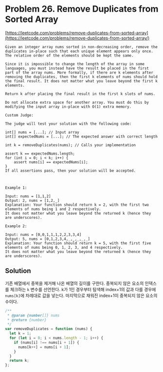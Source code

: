 # Problem 26. Remove Duplicates from Sorted Array

[https://leetcode.com/problems/remove-duplicates-from-sorted-array](https://leetcode.com/problems/remove-duplicates-from-sorted-array/)

```
Given an integer array nums sorted in non-decreasing order, remove the duplicates in-place such that each unique element appears only once. The relative order of the elements should be kept the same.

Since it is impossible to change the length of the array in some languages, you must instead have the result be placed in the first part of the array nums. More formally, if there are k elements after removing the duplicates, then the first k elements of nums should hold the final result. It does not matter what you leave beyond the first k elements.

Return k after placing the final result in the first k slots of nums.

Do not allocate extra space for another array. You must do this by modifying the input array in-place with O(1) extra memory.

Custom Judge:

The judge will test your solution with the following code:

int[] nums = [...]; // Input array
int[] expectedNums = [...]; // The expected answer with correct length

int k = removeDuplicates(nums); // Calls your implementation

assert k == expectedNums.length;
for (int i = 0; i < k; i++) {
    assert nums[i] == expectedNums[i];
}
If all assertions pass, then your solution will be accepted.



Example 1:

Input: nums = [1,1,2]
Output: 2, nums = [1,2,_]
Explanation: Your function should return k = 2, with the first two elements of nums being 1 and 2 respectively.
It does not matter what you leave beyond the returned k (hence they are underscores).

Example 2:

Input: nums = [0,0,1,1,1,2,2,3,3,4]
Output: 5, nums = [0,1,2,3,4,_,_,_,_,_]
Explanation: Your function should return k = 5, with the first five elements of nums being 0, 1, 2, 3, and 4 respectively.
It does not matter what you leave beyond the returned k (hence they are underscores).
```

## Solution

기존 배열에서 중복을 제거해 나온 배열의 길이를 구한다. 중복되지 않은 요소의 인덱스를 체크하는 `k` 변수를 선언한다. k가 1인 경우부터 탐색해 index+1의 값과 다를 경우에 `nums[k]`에 차례대로 값을 넣는다. 마지막으로 채워진 index+1이 중복되지 않은 요소의 수이다.

```js
/**
 * @param {number[]} nums
 * @return {number}
 */
var removeDuplicates = function (nums) {
  let k = 1;
  for (let i = 0; i < nums.length - 1; i++) {
    if (nums[i] !== nums[i + 1]) {
      nums[k++] = nums[i + 1];
    }
  }
  return k;
};
```
